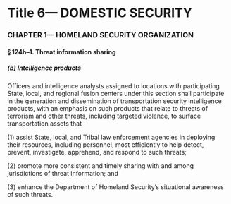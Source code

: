 
# Title 6— DOMESTIC SECURITY
### CHAPTER 1— HOMELAND SECURITY ORGANIZATION
#### § 124h–1. Threat information sharing
##### (b) Intelligence products

Officers and intelligence analysts assigned to locations with participating State, local, and regional fusion centers under this section shall participate in the generation and dissemination of transportation security intelligence products, with an emphasis on such products that relate to threats of terrorism and other threats, including targeted violence, to surface transportation assets that

(1) assist State, local, and Tribal law enforcement agencies in deploying their resources, including personnel, most efficiently to help detect, prevent, investigate, apprehend, and respond to such threats;

(2) promote more consistent and timely sharing with and among jurisdictions of threat information; and

(3) enhance the Department of Homeland Security’s situational awareness of such threats.
